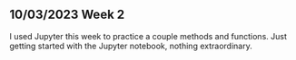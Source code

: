 ## 10/03/2023 Week 2

I used Jupyter this week to practice a couple methods and functions. Just getting started with the Jupyter notebook, nothing extraordinary.
